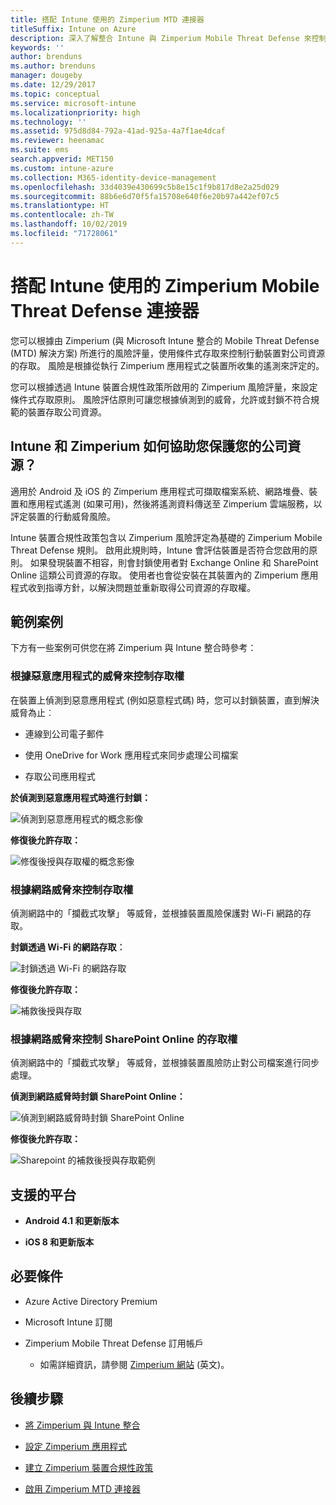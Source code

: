 ```yaml
---
title: 搭配 Intune 使用的 Zimperium MTD 連接器
titleSuffix: Intune on Azure
description: 深入了解整合 Intune 與 Zimperium Mobile Threat Defense 來控制行動裝置對公司資源的存取。
keywords: ''
author: brenduns
ms.author: brenduns
manager: dougeby
ms.date: 12/29/2017
ms.topic: conceptual
ms.service: microsoft-intune
ms.localizationpriority: high
ms.technology: ''
ms.assetid: 975d8d84-792a-41ad-925a-4a7f1ae4dcaf
ms.reviewer: heenamac
ms.suite: ems
search.appverid: MET150
ms.custom: intune-azure
ms.collection: M365-identity-device-management
ms.openlocfilehash: 33d4039e430699c5b8e15c1f9b817d8e2a25d029
ms.sourcegitcommit: 88b6e6d70f5fa15708e640f6e20b97a442ef07c5
ms.translationtype: HT
ms.contentlocale: zh-TW
ms.lasthandoff: 10/02/2019
ms.locfileid: "71728061"
---
```

# <a name="zimperium-mobile-threat-defense-connector-with-intune"></a>搭配 Intune 使用的 Zimperium Mobile Threat Defense 連接器

您可以根據由 Zimperium (與 Microsoft Intune 整合的 Mobile Threat Defense (MTD) 解決方案) 所進行的風險評量，使用條件式存取來控制行動裝置對公司資源的存取。 風險是根據從執行 Zimperium 應用程式之裝置所收集的遙測來評定的。

您可以根據透過 Intune 裝置合規性政策所啟用的 Zimperium 風險評量，來設定條件式存取原則。 風險評估原則可讓您根據偵測到的威脅，允許或封鎖不符合規範的裝置存取公司資源。

## <a name="how-do-intune-and-zimperium-help-protect-your-company-resources"></a>Intune 和 Zimperium 如何協助您保護您的公司資源？

適用於 Android 及 iOS 的 Zimperium 應用程式可擷取檔案系統、網路堆疊、裝置和應用程式遙測 (如果可用)，然後將遙測資料傳送至 Zimperium 雲端服務，以評定裝置的行動威脅風險。

Intune 裝置合規性政策包含以 Zimperium 風險評定為基礎的 Zimperium Mobile Threat Defense 規則。 啟用此規則時，Intune 會評估裝置是否符合您啟用的原則。 如果發現裝置不相容，則會封鎖使用者對 Exchange Online 和 SharePoint Online 這類公司資源的存取。 使用者也會從安裝在其裝置內的 Zimperium 應用程式收到指導方針，以解決問題並重新取得公司資源的存取權。

## <a name="sample-scenarios"></a>範例案例

下方有一些案例可供您在將 Zimperium 與 Intune 整合時參考：

### <a name="control-access-based-on-threats-from-malicious-apps"></a>根據惡意應用程式的威脅來控制存取權

在裝置上偵測到惡意應用程式 (例如惡意程式碼) 時，您可以封鎖裝置，直到解決威脅為止︰

- 連線到公司電子郵件

- 使用 OneDrive for Work 應用程式來同步處理公司檔案

- 存取公司應用程式

**於偵測到惡意應用程式時進行封鎖：**

![偵測到惡意應用程式的概念影像](./media/zimperium-mobile-threat-defense-connector/Maliciousapps_blocked_Zimperium.png)

**修復後允許存取：**

![修復後授與存取權的概念影像](./media/zimperium-mobile-threat-defense-connector/maliciousapps_unblocked_Zimperium.png)

### <a name="control-access-based-on-threat-to-network"></a>根據網路威脅來控制存取權

偵測網路中的「攔截式攻擊」  等威脅，並根據裝置風險保護對 Wi-Fi 網路的存取。

**封鎖透過 Wi-Fi 的網路存取︰**

![封鎖透過 Wi-Fi 的網路存取](./media/zimperium-mobile-threat-defense-connector/network_wifi_blocked_Zimperium.png)

**修復後允許存取：**

![補救後授與存取](./media/zimperium-mobile-threat-defense-connector/network_wifi_unblocked_Zimperium.png)

### <a name="control-access-to-sharepoint-online-based-on-threat-to-network"></a>根據網路威脅來控制 SharePoint Online 的存取權

偵測網路中的「攔截式攻擊」  等威脅，並根據裝置風險防止對公司檔案進行同步處理。

**偵測到網路威脅時封鎖 SharePoint Online：**

![偵測到網路威脅時封鎖 SharePoint Online](./media/zimperium-mobile-threat-defense-connector/network_spo_blocked_Zimperium.png)

**修復後允許存取：**

![Sharepoint 的補救後授與存取範例](./media/zimperium-mobile-threat-defense-connector/network_spo_unblocked_Zimperium.png)

## <a name="supported-platforms"></a>支援的平台

- **Android 4.1 和更新版本**

- **iOS 8 和更新版本**

## <a name="prerequisites"></a>必要條件

- Azure Active Directory Premium

- Microsoft Intune 訂閱

- Zimperium Mobile Threat Defense 訂用帳戶

  - 如需詳細資訊，請參閱 [Zimperium 網站](https://www.zimperium.com/zips-mobile-ips) \(英文\)。

## <a name="next-steps"></a>後續步驟

- [將 Zimperium 與 Intune 整合](zimperium-mtd-connector-integration.md)

- [設定 Zimperium 應用程式](mtd-apps-ios-app-configuration-policy-add-assign.md)

- [建立 Zimperium 裝置合規性政策](mtd-device-compliance-policy-create.md)

- [啟用 Zimperium MTD 連接器](mtd-connector-enable.md)
